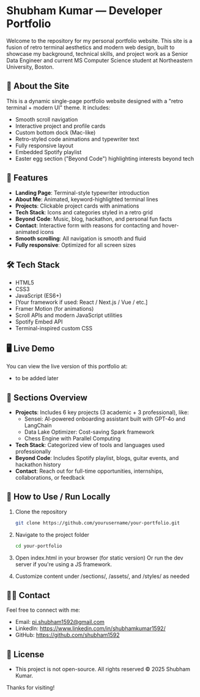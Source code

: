 # Shubham Kumar — Developer Portfolio

Welcome to the repository for my personal portfolio website. This site is a fusion of retro terminal aesthetics and modern web design, built to showcase my background, technical skills, and project work as a Senior Data Engineer and current MS Computer Science student at Northeastern University, Boston.

## 🧠 About the Site

This is a dynamic single-page portfolio website designed with a "retro terminal + modern UI" theme. It includes:

- Smooth scroll navigation
- Interactive project and profile cards
- Custom bottom dock (Mac-like)
- Retro-styled code animations and typewriter text
- Fully responsive layout
- Embedded Spotify playlist
- Easter egg section ("Beyond Code") highlighting interests beyond tech

## 🚀 Features

- **Landing Page**: Terminal-style typewriter introduction
- **About Me**: Animated, keyword-highlighted terminal lines
- **Projects**: Clickable project cards with animations
- **Tech Stack**: Icons and categories styled in a retro grid
- **Beyond Code**: Music, blog, hackathon, and personal fun facts
- **Contact**: Interactive form with reasons for contacting and hover-animated icons
- **Smooth scrolling**: All navigation is smooth and fluid
- **Fully responsive**: Optimized for all screen sizes

## 🛠️ Tech Stack

- HTML5
- CSS3
- JavaScript (ES6+)
- [Your framework if used: React / Next.js / Vue / etc.]
- Framer Motion (for animations)
- Scroll APIs and modern JavaScript utilities
- Spotify Embed API
- Terminal-inspired custom CSS

## 🖥️ Live Demo

You can view the live version of this portfolio at:  
- to be added later

## 🧩 Sections Overview

- **Projects**: Includes 6 key projects (3 academic + 3 professional), like:
  - Sensei: AI-powered onboarding assistant built with GPT-4o and LangChain
  - Data Lake Optimizer: Cost-saving Spark framework
  - Chess Engine with Parallel Computing
- **Tech Stack**: Categorized view of tools and languages used professionally
- **Beyond Code**: Includes Spotify playlist, blogs, guitar events, and hackathon history
- **Contact**: Reach out for full-time opportunities, internships, collaborations, or feedback

## 📝 How to Use / Run Locally

1. Clone the repository  
   ```bash
   git clone https://github.com/yourusername/your-portfolio.git
   
2. Navigate to the project folder
    ```bash
    cd your-portfolio
3. Open index.html in your browser (for static version)
   Or run the dev server if you're using a JS framework.

4. Customize content under /sections/, /assets/, and /styles/ as needed

## 🙋‍♂️ Contact
Feel free to connect with me:

- Email: pi.shubham1592@gmail.com
- LinkedIn: https://www.linkedin.com/in/shubhamkumar1592/
- GitHub: https://github.com/shubham1592

## 📄 License

- This project is not open-source. All rights reserved © 2025 Shubham Kumar.

Thanks for visiting!
